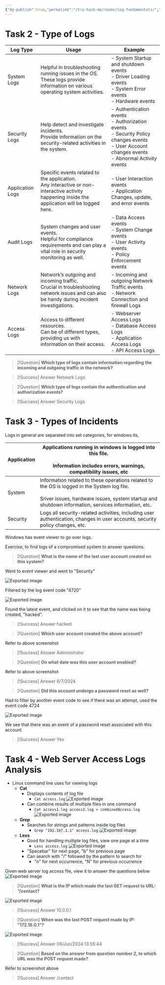 ```yaml
---
{"dg-publish":true,"permalink":"/try-hack-me/rooms/log-fundamentals/","created":"2024-11-20T17:15:47.908-05:00","updated":"2025-02-06T21:55:01.701-05:00"}
---
```


# Task 2 - Type of Logs  

| Log Type         | Usage                                                                                                                                              | Example                                                                                                                                              |
| ---------------- | -------------------------------------------------------------------------------------------------------------------------------------------------- | ---------------------------------------------------------------------------------------------------------------------------------------------------- |
| System Logs      | Helpful in troubleshooting running issues in the OS.  <br>These logs provide information on various operating system activities.                   | - System Startup and shutdown events<br>- Driver Loading events<br>- System Error events<br>- Hardware events                                        |
| Security Logs    | Help detect and investigate incidents.  <br>Provide information on the security-related activities in the system.                                  | - Authentication events<br>- Authorization events<br>- Security Policy changes events<br>- User Account changes events<br>- Abnormal Activity events |
| Application Logs | Specific events related to the application.  <br>Any interactive or non-interactive activity happening inside the application will be logged here. | - User Interaction events<br>- Application Changes, update, and error events                                                                         |
| Audit Logs       | System changes and user events.  <br>Helpful for compliance requirements and can play a vital role in security monitoring as well.                 | - Data Access events<br>- System Change events<br>- User Activity events<br>- Policy Enforcement events                                              |
| Network Logs     | Network’s outgoing and incoming traffic.  <br>Crucial in troubleshooting network issues and can also be handy during incident investigations.      | - Incoming and outgoing Network Traffic events<br>- Network Connection and firewall Logs                                                             |
| Access Logs      | Access to different resources.  <br>Can be of different types, providing us with information on their access.                                      | - Webserver Access Logs<br>- Database Access Logs<br>- Application Access Logs<br>- API Access Logs                                                  |

> [!Question]
> **Which type of logs contain information regarding the incoming and outgoing traffic in the network?** 

> [!Success] Answer
> Network Logs

> [!Question]
> **Which type of logs contain the authentication and authorization events?** 

> [!Success] Answer
> Security Logs  

# Task 3 - Types of Incidents

Logs in general are separated into set categories, for windows its,

| Application | Applications running in windows is logged into this file.<br><br>Information includes errors, warnings, compatibility issues, etc                                                                      |
| ----------- | ------------------------------------------------------------------------------------------------------------------------------------------------------------------------------------------------------ |
| System      | Information related to these operations related to the OS is logged in the System log file.<br><br>Sriver issues, hardware issues, system startup and shutdown information, services information, etc. |
| Security    | Logs all security-related activities, including user authentication, changes in user accounts, security policy changes, etc.                                                                           |

Windows has event viewer to go over logs.

Exercise, to find logs of a compromised system to answer questions.

> [!Question]
> **What is the name of the last user account created on this system?** 

Went to event viewer and went to "Security"

![Exported image](/img/user/TryHackMe/THM_Images/b3d017a2e3dcabafe1035f770ab5b8ad.png)  

Filtered by the log event code "4720"

![Exported image](/img/user/TryHackMe/THM_Images/ea8310210f64129b6aa3f9d4ca437923.png)  

Found the latest event, and clicked on it to see that the name was being created, "hacked".
 
> [!Success] Answer
> hacked

> [!Question]
> **Which user account created the above account?** 

Refer to above screenshot

> [!Success] Answer
> Administrator

> [!Question]
> **On what date was this user account enabled?** 

Refer to above screenshot

> [!Success] Answer
> 6/7/2024

> [!Question]
> **Did this account undergo a password reset as well?** 

Had to filter by another event code to see if there was an attempt, used the event code 4724

![Exported image](/img/user/TryHackMe/THM_Images/beb1254c7265d2e52829c050571ff7cb.png)  

We see that there was an event of a password reset associated with this account

> [!Success] Answer
> Yes
              
# Task 4 - Web Server Access Logs Analysis

- Linux command line uses for viewing logs
	- **Cat**
		- Displays contents of log file
			- `Cat access.log`
			![Exported image](/img/user/TryHackMe/THM_Images/1bb99d9f9a22e8a0935358d1061eeab3.png)
		- Can combine results of multiple files in one command
			- `Cat access1.log access2.log > combinedAccess.log`
			![Exported image](/img/user/TryHackMe/THM_Images/3140702b008a56f0766047f7d42f22ce.png)
	- **Grep**
		- Searches for strings and patterns inside log files
			- `Grep "192.167.1.1" access.log`
			![Exported image](/img/user/TryHackMe/THM_Images/571f278fed65a6491568afa9a95e7c30.png)
	- **Less**
		- Good for handling multiple log files, view one page at a time
			- `Less access.log`
			![Exported image](/img/user/TryHackMe/THM_Images/fd589d6c48dd56eda6ed792e7aed2399.png)
		- "Spacebar" for next page, "b" for previous page
		- Can search with "/" followed by the pattern to search for
			- "n" for next occurrence, "N" for previous occurrence

Given web server log access file, view it to answer the questions below
![Exported image](/img/user/TryHackMe/THM_Images/75567b37e94b7b465195fa4f298c2ea7.png)

> [!Question]
> **What is the IP which made the last GET request to URL: “/contact?** 

![Exported image](/img/user/TryHackMe/THM_Images/5c817fec7831c71eccf88c5139d1037d.png)  

> [!Success] Answer
> 10.0.0.1

> [!Question]
> **When was the last POST request made by IP: “172.16.0.1”?** 

![Exported image](/img/user/TryHackMe/THM_Images/831f24ad460f1a0e73b2bd5fd8ebac85.png)  

> [!Success] Answer
> 06/Jun/2024:13:55:44

> [!Question]
> **Based on the answer from question number 2, to which URL was the POST request made?** 

Refer to screenshot above

> [!Success] Answer
> /contact    

